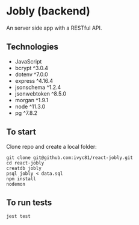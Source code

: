 # Jobly (backend)
An server side app with a RESTful API.<br/>

## Technologies
* JavaScript
* bcrypt ^3.0.4
* dotenv ^7.0.0
* express ^4.16.4
* jsonschema ^1.2.4
* jsonwebtoken ^8.5.0
* morgan ^1.9.1
* node ^11.3.0
* pg ^7.8.2

## To start
Clone repo and create a local folder:
```
git clone git@github.com:ivyc81/react-jobly.git
cd react-jobly
creatdb jobly
psql jobly < data.sql
npm install
nodemon
```

## To run tests
```
jest test
```

